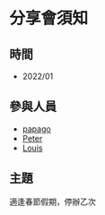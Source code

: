 # 分享會須知

## 時間
- 2022/01

## 參與人員
- [papago](https://github.com/papago89)
- [Peter](https://github.com/kyok890841)
- [Louis](https://github.com/SZLforGithub)

## 主題
適逢春節假期，停辦乙次
